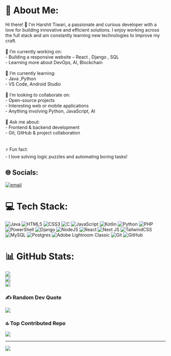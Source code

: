 # 💫 About Me:
Hi there! 👋 I'm Harshit Tiwari, a passionate and curious developer with a love for building innovative and efficient solutions. I enjoy working across the full stack and am constantly learning new technologies to improve my craft.<br><br>🔭 I’m currently working on:  <br>- Building a responsive website  – React , Django , SQL  <br>- Learning more about DevOps, AI, Blockchain<br><br>🌱 I’m currently learning:  <br>- Java ,Python  <br>- VS Code, Android Studio<br><br>👯 I’m looking to collaborate on:  <br>- Open-source projects  <br>- Interesting web or mobile applications  <br>- Anything involving Python, JavaScript, AI<br><br>💬 Ask me about:  <br>- Frontend & backend development  <br>- Git, GitHub & project collaboration  <br><br><br>⚡ Fun fact:  <br>- I love solving logic puzzles and automating boring tasks!  <br>


## 🌐 Socials:
[![email](https://img.shields.io/badge/Email-D14836?logo=gmail&logoColor=white)](mailto:harshittiwari309@gmail.com) 

# 💻 Tech Stack:
![Java](https://img.shields.io/badge/java-%23ED8B00.svg?style=plastic&logo=openjdk&logoColor=white) ![HTML5](https://img.shields.io/badge/html5-%23E34F26.svg?style=plastic&logo=html5&logoColor=white) ![CSS3](https://img.shields.io/badge/css3-%231572B6.svg?style=plastic&logo=css3&logoColor=white) ![C](https://img.shields.io/badge/c-%2300599C.svg?style=plastic&logo=c&logoColor=white) ![JavaScript](https://img.shields.io/badge/javascript-%23323330.svg?style=plastic&logo=javascript&logoColor=%23F7DF1E) ![Kotlin](https://img.shields.io/badge/kotlin-%237F52FF.svg?style=plastic&logo=kotlin&logoColor=white) ![Python](https://img.shields.io/badge/python-3670A0?style=plastic&logo=python&logoColor=ffdd54) ![PHP](https://img.shields.io/badge/php-%23777BB4.svg?style=plastic&logo=php&logoColor=white) ![PowerShell](https://img.shields.io/badge/PowerShell-%235391FE.svg?style=plastic&logo=powershell&logoColor=white) ![Django](https://img.shields.io/badge/django-%23092E20.svg?style=plastic&logo=django&logoColor=white) ![NodeJS](https://img.shields.io/badge/node.js-6DA55F?style=plastic&logo=node.js&logoColor=white) ![React](https://img.shields.io/badge/react-%2320232a.svg?style=plastic&logo=react&logoColor=%2361DAFB) ![Next JS](https://img.shields.io/badge/Next-black?style=plastic&logo=next.js&logoColor=white) ![TailwindCSS](https://img.shields.io/badge/tailwindcss-%2338B2AC.svg?style=plastic&logo=tailwind-css&logoColor=white) ![MySQL](https://img.shields.io/badge/mysql-4479A1.svg?style=plastic&logo=mysql&logoColor=white) ![Postgres](https://img.shields.io/badge/postgres-%23316192.svg?style=plastic&logo=postgresql&logoColor=white) ![Adobe Lightroom Classic](https://img.shields.io/badge/Adobe%20Lightroom%20Classic-31A8FF.svg?style=plastic&logo=Adobe%20Lightroom%20Classic&logoColor=white) ![Git](https://img.shields.io/badge/git-%23F05033.svg?style=plastic&logo=git&logoColor=white) ![GitHub](https://img.shields.io/badge/github-%23121011.svg?style=plastic&logo=github&logoColor=white)
# 📊 GitHub Stats:
![](https://github-readme-stats.vercel.app/api?username=harshu309&theme=neon&hide_border=false&include_all_commits=false&count_private=false)<br/>
![](https://nirzak-streak-stats.vercel.app/?user=harshu309&theme=neon&hide_border=false)<br/>
![](https://github-readme-stats.vercel.app/api/top-langs/?username=harshu309&theme=neon&hide_border=false&include_all_commits=false&count_private=false&layout=compact)

### ✍️ Random Dev Quote
![](https://quotes-github-readme.vercel.app/api?type=horizontal&theme=radical)

### 🔝 Top Contributed Repo
![](https://github-contributor-stats.vercel.app/api?username=harshu309&limit=5&theme=dark&combine_all_yearly_contributions=true)

---
[![](https://visitcount.itsvg.in/api?id=harshu309&icon=0&color=0)](https://visitcount.itsvg.in)

<!-- Proudly created with GPRM ( https://gprm.itsvg.in ) -->
